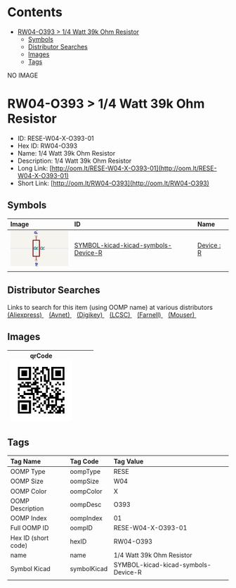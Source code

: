 



Contents
========

* [RW04-O393 > 1/4 Watt 39k Ohm Resistor](#rw04-o393--14-watt-39k-ohm-resistor)
	* [Symbols](#symbols)
	* [Distributor Searches](#distributor-searches)
	* [Images](#images)
	* [Tags](#tags)
  
NO IMAGE  
# RW04-O393 > 1/4 Watt 39k Ohm Resistor

- ID: RESE-W04-X-O393-01
- Hex ID: RW04-O393
- Name: 1/4 Watt 39k Ohm Resistor
- Description: 1/4 Watt 39k Ohm Resistor
- Long Link: [http://oom.lt/RESE-W04-X-O393-01](http://oom.lt/RESE-W04-X-O393-01)
- Short Link: [http://oom.lt/RW04-O393](http://oom.lt/RW04-O393)

## Symbols
  

|Image|ID|Name|
| :--- | :--- | :--- |
|[![](https://raw.githubusercontent.com/oomlout/oomlout_OOMP_eda_V2/main/SYMBOL/kicad/kicad-symbols/Device/R/image_140.png)](https://github.com/oomlout/oomlout_OOMP_eda_V2/tree/main/SYMBOL/kicad/kicad-symbols/Device/R/)|[SYMBOL-kicad-kicad-symbols-Device-R](https://github.com/oomlout/oomlout_OOMP_eda_V2/tree/main/SYMBOL/kicad/kicad-symbols/Device/R/)|[Device : R](https://github.com/oomlout/oomlout_OOMP_eda_V2/tree/main/SYMBOL/kicad/kicad-symbols/Device/R/)|
||||

## Distributor Searches
  
Links to search for this item (using OOMP name) at various distributors  
[(Aliexpress) ](https://www.aliexpress.com/wholesale?SearchText=11171/4+Watt+39k+Ohm+Resistor)&nbsp;&nbsp;&nbsp;[(Avnet) ](https://www.avnet.com/shop/us/search/1/4+Watt+39k+Ohm+Resistor)&nbsp;&nbsp;&nbsp;[(Digikey) ](https://www.digikey.co.uk/en/products/result?s=1/4+Watt+39k+Ohm+Resistor)&nbsp;&nbsp;&nbsp;[(LCSC) ](https://www.lcsc.com/search?q=1/4+Watt+39k+Ohm+Resistor)&nbsp;&nbsp;&nbsp;[(Farnell) ](https://uk.farnell.com/search?st=1/4+Watt+39k+Ohm+Resistor)&nbsp;&nbsp;&nbsp;[(Mouser) ](https://www.mouser.com/c/?q=1/4+Watt+39k+Ohm+Resistor)&nbsp;&nbsp;&nbsp;
## Images
  

|qrCode<br>[![](https://raw.githubusercontent.com/oomlout/oomlout_OOMP_parts_V2/main/RESE/W04/X/O393/01/qrCode_140.png)](https://github.com/oomlout/oomlout_OOMP_parts_V2/tree/main/RESE/W04/X/O393/01/qrCode.png)||||
| :---: | :---: | :---: | :---: |

## Tags
  

|Tag Name|Tag Code|Tag Value|
| :--- | :--- | :--- |
|OOMP Type|oompType|RESE|
|OOMP Size|oompSize|W04|
|OOMP Color|oompColor|X|
|OOMP Description|oompDesc|O393|
|OOMP Index|oompIndex|01|
|Full OOMP ID|oompID|RESE-W04-X-O393-01|
|Hex ID (short code)|hexID|RW04-O393|
|name|name|1/4 Watt 39k Ohm Resistor|
|Symbol Kicad|symbolKicad|SYMBOL-kicad-kicad-symbols-Device-R|
||||
